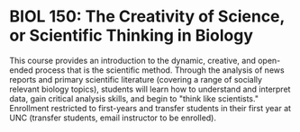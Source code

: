 # BIOL 150: The Creativity of Science, or Scientific Thinking in Biology

This course provides an introduction to the dynamic, creative, and open-ended process that is the scientific method. Through the analysis of news reports and primary scientific literature (covering a range of socially relevant biology topics), students will learn how to understand and interpret data, gain critical analysis skills, and begin to "think like scientists." Enrollment restricted to first-years and transfer students in their first year at UNC (transfer students, email instructor to be enrolled).